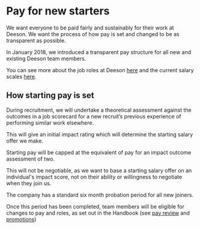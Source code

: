 # Pay for new starters

We want everyone to be paid fairly and sustainably for their work at Deeson. We want the process of how pay is set and changed to be as transparent as possible.

In January 2018, we introduced a transparent pay structure for all new and existing Deeson team members.

You can see more about the job roles at Deeson [here](https://handbook.deeson.co.uk/working-at-deeson/pay-scales/) and the current salary scales [here](https://drive.google.com/file/d/19dbyHOX29yLpNrK3KsywY9CKYXsCSKYm/view?usp=sharing).

## How starting pay is set

During recruitment, we will undertake a theoretical assessment against the outcomes in a job scorecard for a new recruit’s previous experience of performing similar work elsewhere. 

This will give an initial impact rating which will determine the starting salary offer we make. 

Starting pay will be capped at the equivalent of pay for an impact outcome assessment of two. 

This will not be negotiable, as we want to base a starting salary offer on an individual's impact score, not on their ability or willingness to negotiate when they join us.

The company has a standard six month probation period for all new joiners.

Once this period has been completed, team members will be eligible for changes to pay and roles, as set out in the Handbook (see [pay review](https://handbook.deeson.co.uk/working-at-deeson/pay-review/) and [promotions](https://handbook.deeson.co.uk/working-at-deeson/promotion/))
